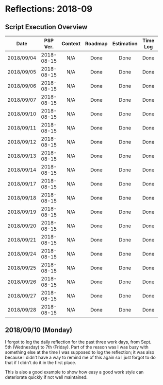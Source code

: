 # Reflections: 2018-09

## Script Execution Overview

| Date | PSP Ver. | Context | Roadmap | Estimation | Time Log | Scope | Reflection |
|:----:|:--------:|:-------:|:-------:|:----------:|:--------:|:-----:|:------:|
| 2018/09/04 | 2018-08-15 | N/A | Done | Done | Done | Done | Done |
| 2018/09/05 | 2018-08-15 | N/A | Done | Done | Done | Done | **Not done** |
| 2018/09/06 | 2018-08-15 | N/A | Done | Done | Done | Done | **Not done** |
| 2018/09/07 | 2018-08-15 | N/A | Done | Done | Done | Done | **Not done** |
| 2018/09/10 | 2018-08-15 | N/A | Done | Done | Done | Done | Done |
| 2018/09/11 | 2018-08-15 | N/A | Done | Done | Done | Done | Done |
| 2018/09/12 | 2018-08-15 | N/A | Done | Done | Done | Done | Done |
| 2018/09/13 | 2018-08-15 | N/A | Done | Done | Done | Done | Done |
| 2018/09/14 | 2018-08-15 | N/A | Done | Done | Done | Done | **Not done** |
| 2018/09/17 | 2018-08-15 | N/A | Done | Done | Done | Done | Done |
| 2018/09/18 | 2018-08-15 | N/A | Done | Done | Done | Done | Done |
| 2018/09/19 | 2018-08-15 | N/A | Done | Done | Done | Done | **Not done** |
| 2018/09/20 | 2018-08-15 | N/A | Done | Done | Done | Done | Done |
| 2018/09/21 | 2018-08-15 | N/A | Done | Done | Done | Done | Done |
| 2018/09/24 | 2018-08-15 | N/A | Done | Done | Done | Done | Done |
| 2018/09/25 | 2018-08-15 | N/A | Done | Done | Done | Done | Done |
| 2018/09/26 | 2018-08-15 | N/A | Done | Done | Done | Done | Done |
| 2018/09/27 | 2018-08-15 | N/A | Done | Done | Done | Done | Done |
| 2018/09/28 | 2018-08-15 | N/A | Done | Done | Done | Done | Done |

## 2018/09/10 (Monday)

I forgot to log the daily reflection for the past three work days, from Sept. 5th (Wednesday) to 7th (Friday). Part of the reason was I was busy with something else at the time I was supposed to log the reflection; it was also because I didn't have a way to remind me of this again so I just forgot to do that if I didn't do it in the first place.

This is also a good example to show how easy a good work style can deteriorate quickly if not well maintained.
